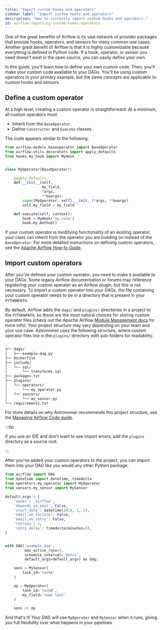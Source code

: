 ```yaml
---
title: "Import custom hooks and operators"
sidebar_label: "Import custom hooks and operators"
description: "How to correctly import custom hooks and operators."
id: airflow-importing-custom-hooks-operators
---
```


One of the great benefits of Airflow is its vast network of provider packages that provide hooks, operators, and sensors for many common use cases. Another great benefit of Airflow is that it is highly customizable because everything is defined in Python code. If a hook, operator, or sensor you need doesn't exist in the open source, you can easily define your own. 

In this guide, you'll learn how to define your own custom code. Then, you'll make your custom code available to your DAGs. You'll be using custom operators in your primary example, but the same concepts are applicable to custom hooks and sensors.

## Define a custom operator

At a high level, creating a custom operator is straightforward. At a minimum, all custom operators must:

- Inherit from the `BaseOperator`.
- Define `Constructor` and `Execute` classes.

The code appears similar to the following:

```python
from airflow.models.baseoperator import BaseOperator
from airflow.utils.decorators import apply_defaults
from hooks.my_hook import MyHook


class MyOperator(BaseOperator):

    @apply_defaults
    def __init__(self,
                 my_field,
                 *args,
                 **kwargs):
        super(MyOperator, self).__init__(*args, **kwargs)
        self.my_field = my_field

    def execute(self, context):
        hook = MyHook('my_conn')
        hook.my_method()
```

If your custom operator is modifying functionality of an existing operator, your class can inherit from the operator you are building on instead of the `BaseOperator`. For more detailed instructions on defining custom operators, see the [Apache Airflow How-to Guide](https://airflow.apache.org/docs/apache-airflow/stable/howto/custom-operator.html).

## Import custom operators

After you've defined your custom operator, you need to make it available to your DAGs. Some legacy Airflow documentation or forums may reference registering your custom operator as an Airflow plugin, but this is not necessary. To import  a custom operator into your DAGs, the file containing your custom operator needs to be in a directory that is present in your `PYTHONPATH`.

By default, Airflow adds the `dags/` and `plugins/` directories in a project to the `PYTHONPATH`, so those are the most natural choices for storing custom operator files (check out the Apache Airflow [Module Management docs](https://airflow.apache.org/docs/apache-airflow/stable/modules_management.html) for more info). Your project structure may vary depending on your team and your use case. Astronomer uses the following structure, where custom operator files live in the `plugins/` directory with sub-folders for readability.

```bash
.
├── dags/                    
│   ├── example-dag.py
├── Dockerfile                  
├── include/                 
│   └── sql/
│       └── transforms.sql
├── packages.txt     
├── plugins/             
│   └── operators/
│       └── my_operator.py
│   └── sensors/
│       └── my_sensor.py
└── requirements.txt    
```

For more details on why Astronomer recommends this project structure, see the [Managing Airflow Code guide](https://www.astronomer.io/guides/managing-airflow-code).

:::tip

If you use an IDE and don't want to see import errors, add the `plugins` directory as a source root.

:::

After you've added your custom operators to the project, you can import them into your DAG like you would any other Python package:

```python
from airflow import DAG
from datetime import datetime, timedelta
from operators.my_operator import MyOperator
from sensors.my_sensor import MySensor

default_args = {
	'owner': 'airflow',
	'depends_on_past': False,
	'start_date': datetime(2018, 1, 1),
	'email_on_failure': False,
	'email_on_retry': False,
	'retries': 1,
	'retry_delay': timedelta(minutes=5),
}


with DAG('example_dag',
		 max_active_runs=3,
		 schedule_interval='@once',
		 default_args=default_args) as dag:

	sens = MySensor(
		task_id='taskA'
	)

	op = MyOperator(
		task_id='taskB',
		my_field='some text'
	)

	sens >> op
```

And that's it! Your DAG will use `MyOperator` and `MySensor` when it runs, giving you full flexibility over what happens in your pipelines.
